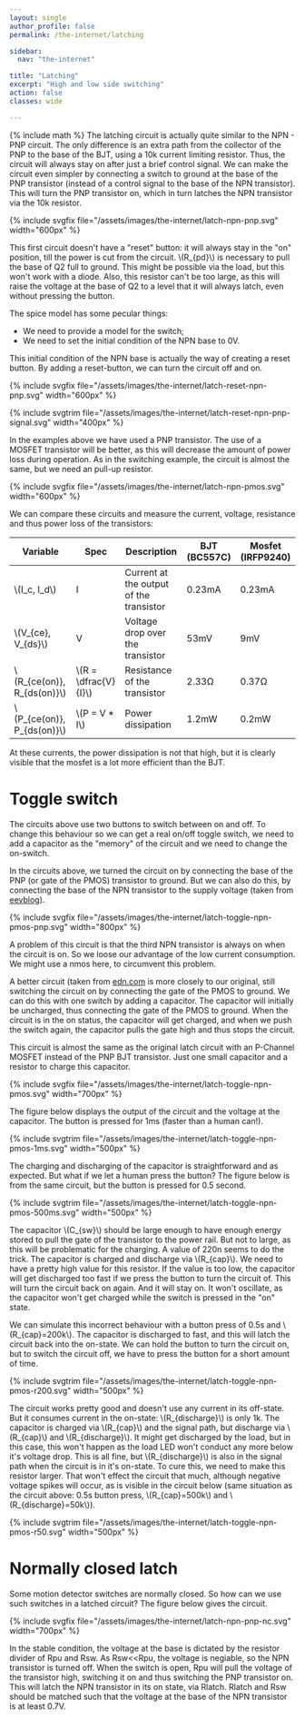 ```yaml
---
layout: single
author_profile: false
permalink: /the-internet/latching

sidebar:
  nav: "the-internet"

title: "Latching"
excerpt: "High and low side switching"
action: false
classes: wide

---
```

{% include math %}
The latching circuit is actually quite similar to the NPN - PNP circuit. The only difference is an extra path from the collector of the PNP to the base of the BJT, using a 10k current limiting resistor. Thus, the circuit will always stay on after just a brief control signal. We can make the circuit even simpler by connecting a switch to ground at the base of the PNP transistor (instead of a control signal to the base of the NPN transistor). This will turn the PNP transistor on, which in turn latches the NPN transistor via the 10k resistor.

{% include svgfix file="/assets/images/the-internet/latch-npn-pnp.svg" width="600px" %}

This first circuit doesn't have a "reset" button: it will always stay in the "on" position, till the power is cut from the circuit. \\(R_{pd}\\) is necessary to pull the base of Q2 full to ground. This might be possible via the load, but this won't work with a diode. Also, this resistor can't be too large, as this will raise the voltage at the base of Q2 to a level that it will always latch, even without pressing the button.

The spice model has some pecular things:
- We need to provide a model for the switch;
- We need to set the initial condition of the NPN base to 0V.

This initial condition of the NPN base is actually the way of creating a reset button. By adding a reset-button, we can turn the circuit off and on.

{% include svgfix file="/assets/images/the-internet/latch-reset-npn-pnp.svg" width="600px" %}

{% include svgtrim file="/assets/images/the-internet/latch-reset-npn-pnp-signal.svg" width="400px" %}

In the examples above we have used a PNP transistor. The use of a MOSFET transistor will be better, as this will decrease the amount of power loss during operation. As in the switching example, the circuit is almost the same, but we need an pull-up resistor.

{% include svgfix file="/assets/images/the-internet/latch-npn-pmos.svg" width="600px" %}

We can compare these circuits and measure the current, voltage, resistance and thus power loss of the transistors:

|Variable|Spec|Description|BJT (BC557C)|Mosfet (IRFP9240)|
|--------|----|-----------|---|------|
|\\(I_c, I_d\\)|I| Current at the output of the transistor | 0.23mA | 0.23mA|
|\\(V_{ce}, V_{ds}\\)|V|Voltage drop over the transistor | 53mV | 9mV |
|\\(R_{ce(on)}, R_{ds(on)}\\)|\\(R = \dfrac{V}{I}\\)|Resistance of the transistor | 2.33Ω | 0.37Ω |
|\\(P_{ce(on)}, P_{ds(on)}\\)|\\(P = V * I\\)|Power dissipation| 1.2mW | 0.2mW |

At these currents, the power dissipation is not that high, but it is clearly visible that the mosfet is a lot more efficient than the BJT.

# Toggle switch
The circuits above use two buttons to switch between on and off. To change this behaviour so we can get a real on/off toggle switch, we need to add a capacitor as the "memory" of the circuit and we need to change the on-switch.

In the circuits above, we turned the circuit on by connecting the base of the PNP (or gate of the PMOS) transistor to ground. But we can also do this, by connecting the base of the NPN transistor to the supply voltage (taken from [eevblog](https://youtu.be/Foc9R0dC2iI)).

{% include svgfix file="/assets/images/the-internet/latch-toggle-npn-pmos-pnp.svg" width="800px" %}

A problem of this circuit is that the third NPN transistor is always on when the circuit is on. So we loose our advantage of the low current consumption. We might use a nmos here, to circumvent this problem.

A better circuit (taken from [edn.com](https://www.edn.com/latching-power-switch-uses-momentary-pushbutton/) is more closely to our original, still switching the circuit on by connecting the gate of the PMOS to ground. We can do this with one switch by adding a capacitor. The capacitor will initially be uncharged, thus connecting the gate of the PMOS to ground. When the circuit is in the on status, the capacitor will get charged, and when we push the switch again, the capacitor pulls the gate high and thus stops the circuit.

This circuit is almost the same as the original latch circuit with an P-Channel MOSFET instead of the PNP BJT transistor. Just one small capacitor and a resistor to charge this capacitor.

{% include svgfix file="/assets/images/the-internet/latch-toggle-npn-pmos.svg" width="700px" %}

The figure below displays the output of the circuit and the voltage at the capacitor. The button is pressed for 1ms (faster than a human can!).

{% include svgtrim file="/assets/images/the-internet/latch-toggle-npn-pmos-1ms.svg" width="500px" %}

The charging and discharging of the capacitor is straightforward and as expected. But what if we let a human press the button? The figure below is from the same circuit, but the button is pressed for 0.5 second.

{% include svgtrim file="/assets/images/the-internet/latch-toggle-npn-pmos-500ms.svg" width="500px" %}

The capacitor \\(C_{sw}\\) should be large enough to have enough energy stored to pull the gate of the transistor to the power rail. But not to large, as this will be problematic for the charging. A value of 220n seems to do the trick. The capacitor is charged and discharge via \\(R_{cap}\\). We need to have a pretty high value for this resistor. If the value is too low, the capacitor will get discharged too fast if we press the button to turn the circuit of. This will turn the circuit back on again. And it will stay on. It won't oscillate, as the capacitor won't get charged while the switch is pressed in the "on" state.

We can simulate this incorrect behaviour with a button press of 0.5s and \\(R_{cap}=200k\\). The capacitor is discharged to fast, and this will latch the circuit back into the on-state. We can hold the button to turn the circuit on, but to switch the circuit off, we have to press the button for a short amount of time.

{% include svgtrim file="/assets/images/the-internet/latch-toggle-npn-pmos-r200.svg" width="500px" %}

The circuit works pretty good and doesn't use any current in its off-state. But it consumes current in the on-state: \\(R_{discharge}\\) is only 1k. The capacitor is charged via \\(R_{cap}\\) and the signal path, but discharge via \\(R_{cap}\\) and \\(R_{discharge}\\). It might get discharged by the load, but in this case, this won't happen as the load LED won't conduct any more below it's voltage drop. This is all fine, but \\(R_{discharge}\\) is also in the signal path when the circuit is in it's on-state. To cure this, we need to make this resistor larger. That won't effect the circuit that much, although negative voltage spikes will occur, as is visible in the circuit below (same situation as the circuit above: 0.5s button press, \\(R_{cap}=500k\\) and \\(R_{discharge}=50k\\)).

{% include svgtrim file="/assets/images/the-internet/latch-toggle-npn-pmos-r50.svg" width="500px" %}

# Normally closed latch

Some motion detector switches are normally closed. So how can we use such switches in a latched circuit? The figure below gives the circuit.

{% include svgfix file="/assets/images/the-internet/latch-npn-pnp-nc.svg" width="700px" %}

In the stable condition, the voltage at the base is dictated by the resistor divider of Rpu and Rsw. As Rsw<<Rpu, the voltage is negiable, so the NPN transistor is turned off. When the switch is open, Rpu will pull the voltage of the transistor high, switching it on and thus switching the PNP transistor on. This will latch the NPN transistor in its on state, via Rlatch. Rlatch and Rsw should be matched such that the voltage at the base of the NPN transistor is at least 0.7V.
